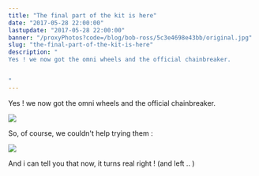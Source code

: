 ```yaml
---
title: "The final part of the kit is here"
date: "2017-05-28 22:00:00"
lastupdate: "2017-05-28 22:00:00"
banner: "/proxyPhotos?code=/blog/bob-ross/5c3e4698e43bb/original.jpg"
slug: "the-final-part-of-the-kit-is-here"
description: " 
Yes ! we now got the omni wheels and the official chainbreaker.


"
---
```

Yes ! we now got the omni wheels and the official chainbreaker.

![](/proxyPhotos?code=/blog/bob-ross/5c3e4698e43bb/50.jpg)

So, of course, we couldn't help trying them :

![](/proxyPhotos?code=/blog/bob-ross/5c3e4698e43bb/50.jpg)

And i can tell you that now, it turns real right ! (and left .. )
    